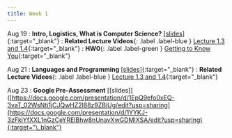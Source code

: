 ```yaml
---
title: Week 1
---
```


Aug 19
: **Intro, Logistics, What is Computer Science?** [\[slides\]](https://docs.google.com/presentation/d/1oMDVTL9XTAbwtx_afLMbRiNVLKbM7t5Sm-nq2Ff8EF0/edit?usp=sharing){:target="\_blank"}
: **Related Lecture Videos**{: .label .label-blue } [Lecture 1.3 and 1.4](https://youtube.com/playlist?list=PLr509y092L29Yfu6uie3T0ArYdJsuKpeQ){:target="\_blank"}
: **HW0**{: .label .label-green } [Getting to Know You](https://codio.com/p/signup?courseToken=mentor-novel){:target="\_blank"}


Aug 21
: **Languages and Programming** [\[slides\]](https://docs.google.com/presentation/d/1EpQ9efo0xEQ-3vaT_02WsNti1jCJQwHZ2l88z9ZBjUg/edit?usp=sharing){:target="\_blank"}
: **Related Lecture Videos**{: .label .label-blue } [Lecture 1.3 and 1.4](https://youtube.com/playlist?list=PLr509y092L29Yfu6uie3T0ArYdJsuKpeQ){:target="\_blank"}

Aug 23
: **Google Pre-Assessment** [\[slides\]]([https://docs.google.com/presentation/d/1EpQ9efo0xEQ-3vaT_02WsNti1jCJQwHZ2l88z9ZBjUg/edit?usp=sharing](https://docs.google.com/presentation/d/1YYKJ-3zFkiYfXXL1nGzCeYREIBhw8nUnavXwGDMIXSA/edit?usp=sharing){:target="\_blank"}

